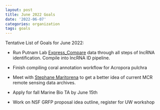 ```yaml
---
layout: post
title: June 2022 Goals
date: '2022-06-07'
categories: organization
tags: goals
---
```


Tentative List of Goals for June 2022:

* Run Putnam Lab [Express_Compare](https://github.com/hputnam/Express_Compare) data through all steps of lncRNA identification. Compile into lncRNA ID pipeline.

* Finish compiling coral annotation workflow for Acropora pulchra

* Meet with [Stephane Maritorena](http://mcr.lternet.edu/people/stephane-maritorena) to get a better idea of current MCR remote sensing data archives.

* Apply for fall Marine Bio TA by June 15th

* Work on NSF GRFP proposal idea outline, register for UW workshop
